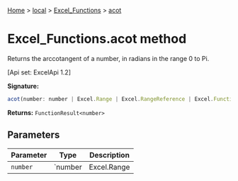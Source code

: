 [Home](./index) &gt; [local](local.md) &gt; [Excel\_Functions](local.excel_functions.md) &gt; [acot](local.excel_functions.acot.md)

# Excel\_Functions.acot method

Returns the arccotangent of a number, in radians in the range 0 to Pi. 

 \[Api set: ExcelApi 1.2\]

**Signature:**
```javascript
acot(number: number | Excel.Range | Excel.RangeReference | Excel.FunctionResult<any>): FunctionResult<number>;
```
**Returns:** `FunctionResult<number>`

## Parameters

|  Parameter | Type | Description |
|  --- | --- | --- |
|  `number` | `number | Excel.Range | Excel.RangeReference | Excel.FunctionResult<any>` |  |

